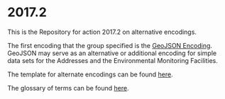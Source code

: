 # 2017.2

This is the Repository for action 2017.2 on alternative encodings.

The first encoding that the group specified is the [GeoJSON Encoding](./GeoJSON/specification.md). GeoJSON may serve as an alternative or additional encoding for simple data sets for the Addresses and the Environmental Monitoring Facilities.

The template for alternate encodings can be found [here](./template/template.md).

The glossary of terms can be found [here](./glossary.md).

